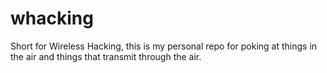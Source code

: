 # whacking
Short for Wireless Hacking, this is my personal repo for poking at things in the air and things that transmit through the air. 
